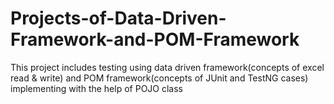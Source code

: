 # Projects-of-Data-Driven-Framework-and-POM-Framework
This project includes testing using data driven framework(concepts of excel read &amp; write) and POM framework(concepts of JUnit and TestNG cases) implementing with the help of POJO class
